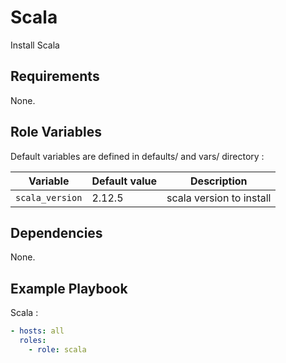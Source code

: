 Scala
=========

Install Scala

Requirements
------------

None.

Role Variables
--------------

Default variables are defined in defaults/ and vars/ directory :

| Variable | Default value | Description |
| -------- | ------------- | ----------- |
| `scala_version` | 2.12.5 | scala version to install |


Dependencies
------------

None.

Example Playbook
----------------

Scala :

```yaml
- hosts: all
  roles:
    - role: scala
```
